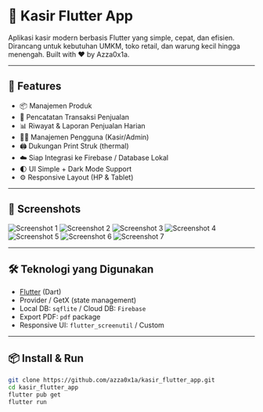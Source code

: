 # 💸 Kasir Flutter App

Aplikasi kasir modern berbasis Flutter yang simple, cepat, dan efisien. Dirancang untuk kebutuhan UMKM, toko retail, dan warung kecil hingga menengah. Built with ❤️ by Azza0x1a.

---

## 🚀 Features

- 📦 Manajemen Produk
- 🧾 Pencatatan Transaksi Penjualan
- 📊 Riwayat & Laporan Penjualan Harian
- 👨‍💼 Manajemen Pengguna (Kasir/Admin)
- 🖨️ Dukungan Print Struk (thermal)
- ☁️ Siap Integrasi ke Firebase / Database Lokal
- 🌓 UI Simple + Dark Mode Support
- ⚙️ Responsive Layout (HP & Tablet)

---

## 📸 Screenshots

![Screenshot 1](screenshot/1.jpg)
![Screenshot 2](screenshot/2.jpg)
![Screenshot 3](screenshot/3.jpg)
![Screenshot 4](screenshot/4.jpg)
![Screenshot 5](screenshot/5.jpg)
![Screenshot 6](screenshot/6.jpg)
![Screenshot 7](screenshot/7.jpg)

---

## 🛠️ Teknologi yang Digunakan

- [Flutter](https://flutter.dev/) (Dart)
- Provider / GetX (state management)
- Local DB: `sqflite` / Cloud DB: `Firebase`
- Export PDF: `pdf` package
- Responsive UI: `flutter_screenutil` / Custom

---

## 📦 Install & Run

```bash
git clone https://github.com/azza0x1a/kasir_flutter_app.git
cd kasir_flutter_app
flutter pub get
flutter run
